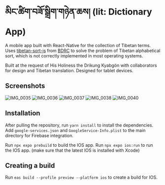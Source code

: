 # མིང་ཚིག་བཟོ་སྒྲིག་གཉེན་ཆས། (lit: Dictionary App)

A mobile app built with React-Native for the collection of Tibetan terms. Uses [tibetan-sort-js](https://github.com/buda-base/tibetan-sort-js) from [BDRC](https://www.bdrc.io/) to solve the problem of Tibetan alphabetical sort, which is not correctly implemented in most operating systems.

Built at the request of His Holiness the Drikung Kyabgön with collaborators for design and Tibetan translation. Designed for tablet devices.

## Screenshots

![IMG_0035](https://github.com/nathankoerschner/tibetan-notes-app/assets/58815433/d07fbcf9-b877-473c-89cd-60148a49a55c)
![IMG_0036](https://github.com/nathankoerschner/tibetan-notes-app/assets/58815433/d5090433-4c44-400f-b452-346eab232c69)
![IMG_0037](https://github.com/nathankoerschner/tibetan-notes-app/assets/58815433/084b6c9d-68bc-4e94-84fe-0aff24d4c53f)
![IMG_0038](https://github.com/nathankoerschner/tibetan-notes-app/assets/58815433/6aa10735-9399-4ded-89b1-9a60de803ed4)
![IMG_0040](https://github.com/nathankoerschner/tibetan-notes-app/assets/58815433/8601c438-d5a3-4210-b6aa-64d58369f315)

## Installation

After pulling the repository, run `yarn install` to install the dependencies.
Add `google-services.json` and `GoogleService-Info.plist` to the main directory for Firebase integration.

Run `npx expo prebuild` to build the IOS app.
Run `npx expo ios:run` to run the IOS app.
(make sure that the latest IOS is installed with Xcode)

## Creating a build

Run `eas build --profile preview --platform ios` to create a build for IOS.
